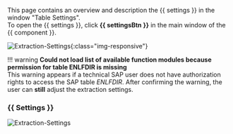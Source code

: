 This page contains an overview and description the {{ settings }} in the window "Table Settings".<br>
To open the {{ settings }}, click **{{ settingsBtn }}** in the main window of the {{ component }}. 

![Extraction-Settings](../../assets/images/documentation/components/table/open-extraction-settings.png){:class="img-responsive"}

!!! warning 
	**Could not load list of available function modules because permission for table ENLFDIR is missing**<br>
	This warning appears if a technical SAP user does not have authorization rights to access the SAP table *ENLFDIR*.
	After confirming the warning, the user can **still** adjust the extraction settings.

### {{ Settings }}

![Extraction-Settings](../../assets/images/documentation/components/table/extraction-settings.png)